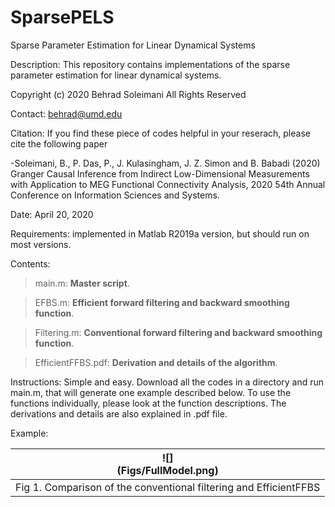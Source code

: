 # SparsePELS
Sparse Parameter Estimation for Linear Dynamical Systems

Description: This repository contains implementations of the sparse parameter estimation for linear dynamical systems.

Copyright (c) 2020 Behrad Soleimani All Rights Reserved

Contact: behrad@umd.edu

Citation: If you find these piece of codes helpful in your reserach, please cite the following paper

-Soleimani, B., P. Das, P., J. Kulasingham, J. Z. Simon and B. Babadi (2020) Granger Causal Inference from Indirect Low-Dimensional Measurements with Application to MEG Functional Connectivity Analysis, 2020 54th Annual Conference on Information Sciences and Systems.

Date: April 20, 2020

Requirements: implemented in Matlab R2019a version, but should run on most versions.

Contents: 
> main.m:       **Master script**. 

> EFBS.m:       **Efficient forward filtering and backward smoothing function**.

> Filtering.m:  **Conventional forward filtering and backward smoothing function**.

> EfficientFFBS.pdf: **Derivation and details of the algorithm**.

Instructions: Simple and easy. Download all the codes in a directory and run main.m, that will generate one example described below. To use the functions individually, please look at the function descriptions. The derivations and details are also explained in .pdf file.

Example:

| ![]<span style="display:block;text-align:center">(Figs/FullModel.png) </span> | 
|:--:| 
| Fig 1. Comparison of the conventional filtering and EfficientFFBS |

